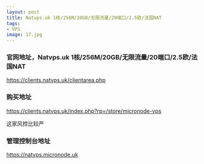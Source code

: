 ```yaml
---
layout: post
title: Natvps.uk 1核/256M/20GB/无限流量/20端口/2.5欧/法国NAT
tags:
- VPS
image: 17.jpg
---
```


### 官网地址，Natvps.uk 1核/256M/20GB/无限流量/20端口/2.5欧/法国NAT
https://clients.natvps.uk/clientarea.php

### 购买地址
https://clients.natvps.uk/index.php?rp=/store/micronode-vps

这家风控比较严

### 管理控制台地址
https://natvps.micronode.uk